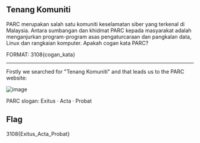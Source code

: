 ## Tenang Komuniti

PARC merupakan salah satu komuniti keselamatan siber yang terkenal di Malaysia. Antara sumbangan dan khidmat PARC kepada masyarakat adalah menganjurkan program-program asas pengaturcaraan dan pangkalan data, Linux dan rangkaian komputer. Apakah cogan kata PARC?

FORMAT: 3108{cogan_kata}

---

Firstly we searched for "Tenang Komuniti" and that leads us to the PARC website:

![image](https://github.com/OP-dash/BahteraSiber2023/assets/101493507/ec110c34-e2ed-4100-b45c-271da7868418)

PARC slogan: Exitus · Acta · Probat

Flag
---
3108{Exitus_Acta_Probat}
